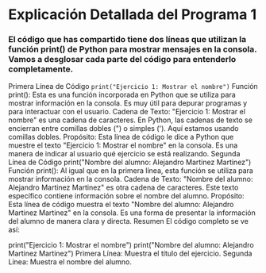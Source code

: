 # Explicación Detallada del Programa 1
### El código que has compartido tiene dos líneas que utilizan la función print() de Python para mostrar mensajes en la consola. Vamos a desglosar cada parte del código para entenderlo completamente.

Primera Línea de Código
```print("Ejercicio 1: Mostrar el nombre")```
Función print(): Esta es una función incorporada en Python que se utiliza para mostrar información en la consola. Es muy útil para depurar programas y para interactuar con el usuario.
Cadena de Texto: "Ejercicio 1: Mostrar el nombre" es una cadena de caracteres. En Python, las cadenas de texto se encierran entre comillas dobles (") o simples ('). Aquí estamos usando comillas dobles.
Propósito: Esta línea de código le dice a Python que muestre el texto "Ejercicio 1: Mostrar el nombre" en la consola. Es una manera de indicar al usuario qué ejercicio se está realizando.
Segunda Línea de Código
print("Nombre del alumno: Alejandro Martinez Martinez")
Función print(): Al igual que en la primera línea, esta función se utiliza para mostrar información en la consola.
Cadena de Texto: "Nombre del alumno: Alejandro Martinez Martinez" es otra cadena de caracteres. Este texto específico contiene información sobre el nombre del alumno.
Propósito: Esta línea de código muestra el texto "Nombre del alumno: Alejandro Martinez Martinez" en la consola. Es una forma de presentar la información del alumno de manera clara y directa.
Resumen
El código completo se ve así:

print("Ejercicio 1: Mostrar el nombre")
print("Nombre del alumno: Alejandro Martinez Martinez")
Primera Línea: Muestra el título del ejercicio.
Segunda Línea: Muestra el nombre del alumno.
